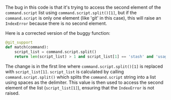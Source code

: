 The bug in this code is that it's trying to access the second element of the `command.script` list using `command.script.split()[1]`, but if the `command.script` is only one element (like 'git' in this case), this will raise an `IndexError` because there is no second element.

Here is a corrected version of the buggy function:

```python
@git_support
def match(command):
    script_list = command.script.split()
    return len(script_list) > 1 and script_list[1] == 'stash' and 'usage:' in command.stderr
```

The change is in the first line where `command.script.split()[1]` is replaced with `script_list[1]`. `script_list` is calculated by calling `command.script.split()` which splits the `command.script` string into a list using spaces as the delimiter. This value is then used to access the second element of the list (`script_list[1]`), ensuring that the `IndexError` is not raised.